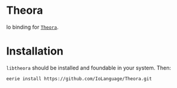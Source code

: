 # Theora 
Io binding for [`Theora`](https://theora.org/).

# Installation
`libtheora` should be installed and foundable in your system. Then:
```
eerie install https://github.com/IoLanguage/Theora.git
```
